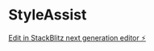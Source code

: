 # StyleAssist

[Edit in StackBlitz next generation editor ⚡️](https://stackblitz.com/~/github.com/javaxiaoqiang/StyleAssist)
